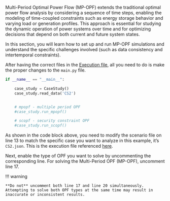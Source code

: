 Multi-Period Optimal Power Flow (MP-OPF) extends the traditional optimal power flow analysis by considering a sequence of time steps, enabling the modeling of time-coupled constraints such as energy storage behavior and varying load or generation profiles. This approach is essential for studying the dynamic operation of power systems over time and for optimizing decisions that depend on both current and future system states.

In this section, you will learn how to set up and run MP-OPF simulations and understand the specific challenges involved (such as data consistency and intertemporal constraints).

After having the correct files in the [Execution file](directory.md), all you need to do is make the proper changes to the ``main.py`` file.

````py title="main.py" linenums="10" hl_lines="4 8"
if __name__ == "__main__":

    case_study = CaseStudy()
    case_study.read_data('CS2')


    # mpopf - multiple period OPF
    #case_study.run_mpopf()

    # scopf - security constraint OPF
    #case_study.run_scopf()
````

As shown in the code block above, you need to modify the scenario file on line 13 to match the specific case you want to analyze in this example, it’s ``CS2.json``. This is the execution file referenced [here](directory.md).

Next, enable the type of OPF you want to solve by uncommenting the corresponding line. For solving the Multi-Period OPF (MP-OPF), uncomment line 17.


!!! warning 

    **Do not** uncomment both line 17 and line 20 simultaneously. Attempting to solve both OPF types at the same time may result in inaccurate or inconsistent results.
